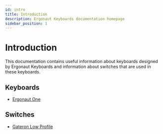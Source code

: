 ```yaml
---
id: intro
title: Introduction
description: Ergonaut Keyboards documentation homepage
sidebar_position: 1
---
```


# Introduction

This documentation contains useful information about keyboards designed by Ergonaut Keyboards and information about switches that are used in these keyboards.

## Keyboards

* [Ergonaut One](/docs/keyboards/ergonaut-one/intro)
<!-- * [Ergonaut One S](/docs/keyboards/ergonaut-one-s/intro) -->

## Switches

* [Gateron Low Profile](/docs/switches/gateron-low-profile)
